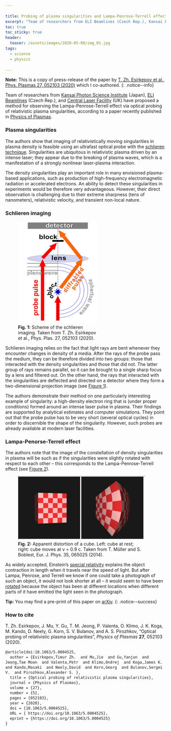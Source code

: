 ```yaml
---

title: Probing of plasma singularities and Lampa-Penrose-Terrell effect
excerpt: "Team of researchers from ELI Beamlines (Czech Rep.), Kansai Photon Science Institute (Japan), and Central Laser Facility (UK) have proposed a method for observing the Lampa-Penrose-Terrell effect via optical probing of relativistic plasma singularities, according to a paper recently published in Physics of Plasmas"
toc: true
toc_sticky: true
header:
  teaser: /assets/images/2020-05-08/img_01.jpg
tags: 
  - science
  - physics

---
```


**Note:** This is a copy of press-release of the paper by [T. Zh. Esirkepov et al., Phys. Plasmas 27, 052103 (2020)]((https://doi.org/10.1063/5.0004525)) which I co-authored.
{: .notice--info}

Team of researchers from [Kansai Photon Science Institute](https://www.qst.go.jp/site/kansai-english/) (Japan), [ELI Beamlines](https://www.eli-beams.eu/) (Czech Rep.), and [Central Laser Facility](https://www.clf.stfc.ac.uk/Pages/home.aspx) (UK) have proposed a method for observing the Lampa-Penrose-Terrell effect via optical probing of relativistic plasma singularities, according to a paper recently published in [Physics of Plasmas](https://doi.org/10.1063/5.0004525).

### Plasma singularities

The authors show that imaging of relativistically moving singularities in plasma density is feasible using an ultrafast optical probe with the [schlieren technique](https://en.wikipedia.org/wiki/Schlieren_imaging). Singularities are ubiquitous in relativistic plasma driven by an intense laser; they appear due to the breaking of plasma waves, which is a manifestation of a strongly nonlinear laser-plasma interaction.

The density singularities play an important role in many envisioned plasma-based applications, such as production of high-frequency electromagnetic radiation or accelerated electrons. An ability to detect these singularities in experiments would be therefore very advantageous. However, their direct observation is challenging due to their extreme sharpness (tens of nanometers), relativistic velocity, and transient non-local nature.

### Schlieren imaging

<figure id="figure_1" style="max-width: 250px" class="align-right">
  <a href="/assets/images/2020-05-08/img_02.jpg" class="image-popup">
    <img src="/assets/images/2020-05-08/img_02.jpg" alt="Schlieren imaging">
  </a>
  <figcaption>
  <strong>Fig. 1:</strong> Scheme of the schlieren imaging. Taken from T. Zh. Esirkepov et al., Phys. Plas. 27, 052103 (2020).
  </figcaption>
</figure> 

Schlieren imaging relies on the fact that light rays are bent whenever they encounter changes in density of a media. After the rays of the probe pass the medium, they can be therefore divided into two groups: those that interacted with the density singularities and those that did not. The latter group of rays remains parallel, so it can be brought to a single sharp focus by a lens and filtered out. On the other hand, the rays that interacted with the singularities are deflected and directed on a detector where they form a two-dimensional projection image (see <a href="#figure_1">Figure 1</a>).

The authors demonstrate their method on one particularly interesting example of singularity: a high-density electron ring that is (under proper conditions) formed around an intense laser pulse in plasma. Their findings are supported by analytical estimates and computer simulations. They point out that the probe pulse has to be very short (several optical cycles) in order to discernible the shape of the singularity. However, such probes are already available at modern laser facilities.

### Lampa-Penorse-Terrell effect

The authors note that the image of the constellation of density singularities in plasma will be such as if the singularities were slightly rotated with respect to each other – this corresponds to the Lampa-Penrose-Terrell effect (see <a href="#figure_2">Figure 2</a>).

<figure id="figure_2" style="max-width: 400px" class="align-center">
  <a href="/assets/images/2020-05-08/img_01.jpg" class="image-popup">
    <img src="/assets/images/2020-05-08/img_01.jpg" alt="Lampa-Penrose-Terrell effect">
  </a>
  <figcaption>
  <strong>Fig. 2:</strong> Apparent distortion of a cube. Left: cube at rest; right: cube moves at v = 0.9 c. Taken from T. Müller and S. Boblest, Eur. J. Phys. 35, 065025 (2014).
  </figcaption>
</figure> 

As widely accepted, Einstein’s [special relativity](https://en.wikipedia.org/wiki/Special_relativity) explains the object contraction in length when it travels near the speed of light. But after Lampa, Penrose, and Terrell we know if one could take a photograph of such an object, it would not look shorter at all – it would seem to have been [rotated](https://en.wikipedia.org/wiki/Terrell_rotation) because the object has been at different locations when different parts of it have emitted the light seen in the photograph.

**Tip:** You may find a pre-print of this paper on [arXiv](https://arxiv.org/abs/1903.02869).
{: .notice--success}

### How to cite 

T. Zh. Esirkepov, J. Mu, Y. Gu, T. M. Jeong, P. Valenta, O. Klimo, J. K. Koga, M. Kando, D. Neely, G. Korn, S. V. Bulanov, and A. S. Pirozhkov, “Optical probing of relativistic plasma singularities”, *Physics of Plasmas* **27**, 052103 (2020).

```
@article{doi:10.1063/5.0004525,
  author = {Esirkepov,Timur Zh.  and Mu,Jie  and Gu,Yanjun  and Jeong,Tae Moon  and Valenta,Petr  and Klimo,Ondrej  and Koga,James K.  and Kando,Masaki  and Neely,David  and Korn,Georg  and Bulanov,Sergei V.  and Pirozhkov,Alexander S. },
  title = {Optical probing of relativistic plasma singularities},
  journal = {Physics of Plasmas},
  volume = {27},
  number = {5},
  pages = {052103},
  year = {2020},
  doi = {10.1063/5.0004525},
  URL = { https://doi.org/10.1063/5.0004525},
  eprint = {https://doi.org/10.1063/5.0004525}
}
```